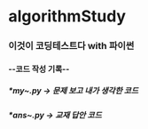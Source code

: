 # algorithmStudy
### 이것이 코딩테스트다 with 파이썬<br>
#### --코드 작성 기록--<br>
##### *my~.py -> 문제 보고 내가 생각한 코드<br>
##### *ans~.py -> 교재 답안 코드<br>
